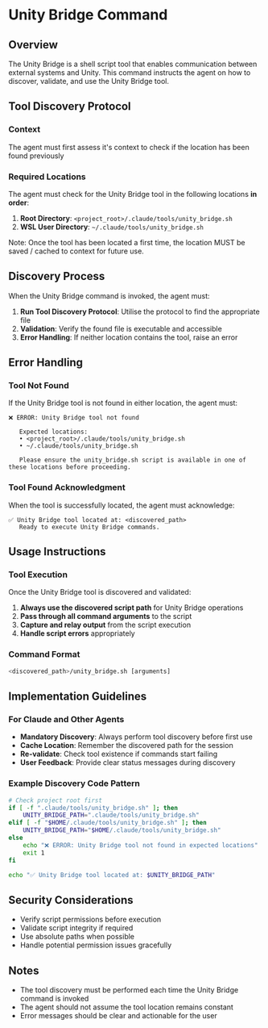 # Unity Bridge Command

## Overview
The Unity Bridge is a shell script tool that enables communication between external systems and Unity. This command instructs the agent on how to discover, validate, and use the Unity Bridge tool.

## Tool Discovery Protocol

### Context
The agent must first assess it's context to check if the location has been found previously

### Required Locations
The agent must check for the Unity Bridge tool in the following locations **in order**:

1. **Root Directory**: `<project_root>/.claude/tools/unity_bridge.sh`
2. **WSL User Directory**: `~/.claude/tools/unity_bridge.sh`

Note: Once the tool has been located a first time, the location MUST be saved / cached to context for future use.

## Discovery Process
When the Unity Bridge command is invoked, the agent must:

1. **Run Tool Discovery Protocol**: Utilise the protocol to find the appropriate file
3. **Validation**: Verify the found file is executable and accessible
4. **Error Handling**: If neither location contains the tool, raise an error

## Error Handling

### Tool Not Found
If the Unity Bridge tool is not found in either location, the agent must:

```
❌ ERROR: Unity Bridge tool not found
   
   Expected locations:
   • <project_root>/.claude/tools/unity_bridge.sh
   • ~/.claude/tools/unity_bridge.sh
   
   Please ensure the unity_bridge.sh script is available in one of these locations before proceeding.
```

### Tool Found Acknowledgment
When the tool is successfully located, the agent must acknowledge:

```
✅ Unity Bridge tool located at: <discovered_path>
   Ready to execute Unity Bridge commands.
```

## Usage Instructions

### Tool Execution
Once the Unity Bridge tool is discovered and validated:

1. **Always use the discovered script path** for Unity Bridge operations
2. **Pass through all command arguments** to the script
3. **Capture and relay output** from the script execution
4. **Handle script errors** appropriately

### Command Format
```bash
<discovered_path>/unity_bridge.sh [arguments]
```

## Implementation Guidelines

### For Claude and Other Agents
- **Mandatory Discovery**: Always perform tool discovery before first use
- **Cache Location**: Remember the discovered path for the session
- **Re-validate**: Check tool existence if commands start failing
- **User Feedback**: Provide clear status messages during discovery

### Example Discovery Code Pattern
```bash
# Check project root first
if [ -f ".claude/tools/unity_bridge.sh" ]; then
    UNITY_BRIDGE_PATH=".claude/tools/unity_bridge.sh"
elif [ -f "$HOME/.claude/tools/unity_bridge.sh" ]; then
    UNITY_BRIDGE_PATH="$HOME/.claude/tools/unity_bridge.sh"
else
    echo "❌ ERROR: Unity Bridge tool not found in expected locations"
    exit 1
fi

echo "✅ Unity Bridge tool located at: $UNITY_BRIDGE_PATH"
```

## Security Considerations
- Verify script permissions before execution
- Validate script integrity if required
- Use absolute paths when possible
- Handle potential permission issues gracefully

## Notes
- The tool discovery must be performed each time the Unity Bridge command is invoked
- The agent should not assume the tool location remains constant
- Error messages should be clear and actionable for the user
